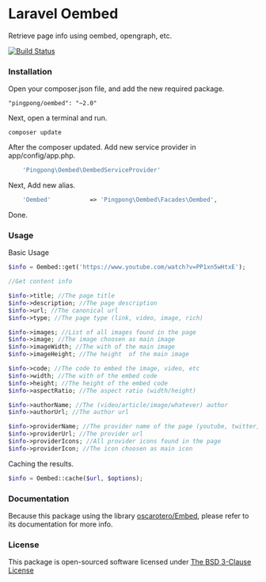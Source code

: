Laravel Oembed
======

Retrieve page info using oembed, opengraph, etc.

[![Build Status](https://travis-ci.org/pingpong-labs/oembed.svg?branch=master)](https://travis-ci.org/pingpong-labs/oembed)

### Installation

Open your composer.json file, and add the new required package.

    "pingpong/oembed": "~2.0"

Next, open a terminal and run.

    composer update

After the composer updated. Add new service provider in app/config/app.php.

```php
    'Pingpong\Oembed\OembedServiceProvider'
```

Next, Add new alias.

```php
    'Oembed'           => 'Pingpong\Oembed\Facades\Oembed',
```

Done.

### Usage

Basic Usage

```php
$info = Oembed::get('https://www.youtube.com/watch?v=PP1xn5wHtxE');

//Get content info

$info->title; //The page title
$info->description; //The page description
$info->url; //The canonical url
$info->type; //The page type (link, video, image, rich)

$info->images; //List of all images found in the page
$info->image; //The image choosen as main image
$info->imageWidth; //The with of the main image
$info->imageHeight; //The height  of the main image

$info->code; //The code to embed the image, video, etc
$info->width; //The with of the embed code
$info->height; //The height of the embed code
$info->aspectRatio; //The aspect ratio (width/height)

$info->authorName; //The (video/article/image/whatever) author 
$info->authorUrl; //The author url

$info->providerName; //The provider name of the page (youtube, twitter, instagram, etc)
$info->providerUrl; //The provider url
$info->providerIcons; //All provider icons found in the page
$info->providerIcon; //The icon choosen as main icon
```

Caching the results.

```php
$info = Oembed::cache($url, $options);
```

### Documentation

Because this package using the library [oscarotero/Embed](https://github.com/oscarotero/Embed), please refer to its documentation for more info.

### License

This package is open-sourced software licensed under [The BSD 3-Clause License](http://opensource.org/licenses/BSD-3-Clause)
